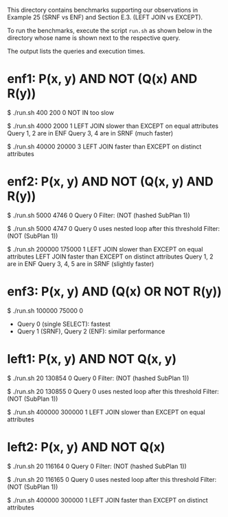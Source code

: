 This directory contains benchmarks supporting our observations
in Example 25 (SRNF vs ENF) and Section E.3. (LEFT JOIN vs EXCEPT).

To run the benchmarks, execute the script `run.sh` as shown below
in the directory whose name is shown next to the respective query.

The output lists the queries and execution times.

enf1: P(x, y) AND NOT (Q(x) AND R(y))
=====================================

$ ./run.sh 400 200 0
NOT IN too slow

$ ./run.sh 4000 2000 1
LEFT JOIN slower than EXCEPT on equal attributes
Query 1, 2 are in ENF
Query 3, 4 are in SRNF (much faster)

$ ./run.sh 40000 20000 3
LEFT JOIN faster than EXCEPT on distinct attributes

enf2: P(x, y) AND NOT (Q(x, y) AND R(y))
========================================

$ ./run.sh 5000 4746 0
Query 0
Filter: (NOT (hashed SubPlan 1))

$ ./run.sh 5000 4747 0
Query 0 uses nested loop after this threshold
Filter: (NOT (SubPlan 1))

$ ./run.sh 200000 175000 1
LEFT JOIN slower than EXCEPT on equal attributes
LEFT JOIN faster than EXCEPT on distinct attributes
Query 1, 2 are in ENF
Query 3, 4, 5 are in SRNF (slightly faster)

enf3: P(x, y) AND (Q(x) OR NOT R(y))
====================================

$ ./run.sh 100000 75000 0
- Query 0 (single SELECT): fastest
- Query 1 (SRNF), Query 2 (ENF): similar performance

left1: P(x, y) AND NOT Q(x, y)
==============================

$ ./run.sh 20 130854 0
Query 0
Filter: (NOT (hashed SubPlan 1))

$ ./run.sh 20 130855 0
Query 0 uses nested loop after this threshold
Filter: (NOT (SubPlan 1))

$ ./run.sh 400000 300000 1
LEFT JOIN slower than EXCEPT on equal attributes

left2: P(x, y) AND NOT Q(x)
==============================

$ ./run.sh 20 116164 0
Query 0
Filter: (NOT (hashed SubPlan 1))

$ ./run.sh 20 116165 0
Query 0 uses nested loop after this threshold
Filter: (NOT (SubPlan 1))

$ ./run.sh 400000 300000 1
LEFT JOIN faster than EXCEPT on distinct attributes
